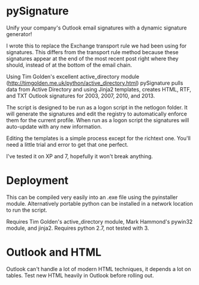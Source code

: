 pySignature
===========

Unify your company's Outlook email signatures with a dynamic signature generator!

I wrote this to replace the Exchange transport rule we had been using for signatures. This differs from the transport rule method because
these signatures appear at the end of the most recent post right where they should, instead of at the bottom of the email chain.

Using Tim Golden's excellent active_directory module (http://timgolden.me.uk/python/active_directory.html) pySignature
pulls data from Active Directory and using Jinja2 templates, creates HTML, RTF, and TXT Outlook signatures for 2003, 2007, 2010,
and 2013.

The script is designed to be run as a logon script in the netlogon folder. It will generate the signatures and edit the registry
to automatically enforce them for the current profile. When run as a logon script the signatures will auto-update with any new
information.

Editing the templates is a simple process except for the richtext one. You'll need a little trial and error to get that one perfect.

I've tested it on XP and 7, hopefully it won't break anything.

Deployment
===========

This can be compiled very easily into an .exe file using the pyinstaller module. Alternatively portable python can be installed in a
network location to run the script.

Requires Tim Golden's active_directory module, Mark Hammond's pywin32 module, and jinja2.
Requires python 2.7, not tested with 3.

Outlook and HTML
===========

Outlook can't handle a lot of modern HTML techniques, it depends a lot on tables. Test new HTML heavily in Outlook before rolling out.